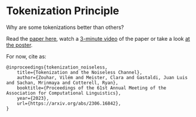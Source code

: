 # Tokenization Principle

Why are some tokenizations better than others? 

Read the [paper here](https://arxiv.org/abs/2306.16842), watch a [3-minute video](https://www.youtube.com/watch?v=rCBDcKD8UEg) of the paper or take a look [at the poster](meta/poster.pdf).

For now, cite as:
```
@inproceedings{tokenization_noiseless, 
    title={Tokenization and the Noiseless Channel},
    author={Zouhar, Vilém and Meister, Clara and Gastaldi, Juan Luis and Sachan, Mrinmaya and Cotterell, Ryan},
    booktitle={Proceedings of the 61st Annual Meeting of the Association for Computational Linguistics},
    year={2023},
    url={https://arxiv.org/abs/2306.16842},
}
```
